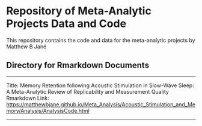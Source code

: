 # Repository of Meta-Analytic Projects Data and Code

This repository contains the code and data for the meta-analytic projects by Matthew B Jané

Directory for Rmarkdown Documents
---
---

Title: Memory Retention following Acoustic Stimulation in Slow-Wave Sleep: A Meta-Analytic Review of Replicability and Measurement Quality
Rmarkdown Link: https://matthewbjane.github.io/Meta_Analysis/Acoustic_Stimulation_and_Memory/Analysis/AnalysisCode.html

---
